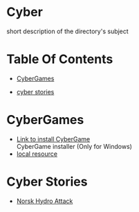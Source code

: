 <!-- press ctrl+K then V to open a preview of the MarkDown file  -->
# Cyber
short description of the directory's subject

# Table Of Contents

* [CyberGames](#CyberGames) 

* [cyber stories](#cyber-stories) 

# CyberGames
* [Link to install CyberGame](https://account.cyber.games/downloads/)  <!-- note we must have 2 spaces here for a newline-->  
CyberGame installer (Only for Windows)
* [local resource](./resourceName.someFile)

# Cyber Stories

- [Norsk Hydro Attack](cyber_stories/aluminum.pdf)
